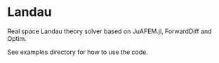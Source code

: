 # Landau
Real space Landau theory solver based on JuAFEM.jl, ForwardDiff and Optim.

See examples directory for how to use the code.
